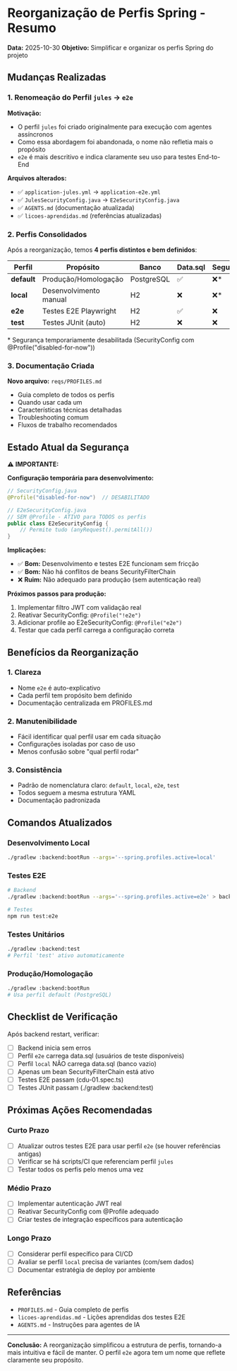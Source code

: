 # Reorganização de Perfis Spring - Resumo

**Data:** 2025-10-30
**Objetivo:** Simplificar e organizar os perfis Spring do projeto

## Mudanças Realizadas

### 1. Renomeação do Perfil `jules` → `e2e`

**Motivação:**
- O perfil `jules` foi criado originalmente para execução com agentes assíncronos
- Como essa abordagem foi abandonada, o nome não refletia mais o propósito
- `e2e` é mais descritivo e indica claramente seu uso para testes End-to-End

**Arquivos alterados:**
- ✅ `application-jules.yml` → `application-e2e.yml`
- ✅ `JulesSecurityConfig.java` → `E2eSecurityConfig.java`
- ✅ `AGENTS.md` (documentação atualizada)
- ✅ `licoes-aprendidas.md` (referências atualizadas)

### 2. Perfis Consolidados

Após a reorganização, temos **4 perfis distintos e bem definidos**:

| Perfil | Propósito | Banco | Data.sql | Segurança |
|--------|-----------|-------|----------|-----------|
| **default** | Produção/Homologação | PostgreSQL | ✅ | ❌* |
| **local** | Desenvolvimento manual | H2 | ❌ | ❌* |
| **e2e** | Testes E2E Playwright | H2 | ✅ | ❌ |
| **test** | Testes JUnit (auto) | H2 | ❌ | ❌ |

\* Segurança temporariamente desabilitada (SecurityConfig com @Profile("disabled-for-now"))

### 3. Documentação Criada

**Novo arquivo:** `reqs/PROFILES.md`
- Guia completo de todos os perfis
- Quando usar cada um
- Características técnicas detalhadas
- Troubleshooting comum
- Fluxos de trabalho recomendados

## Estado Atual da Segurança

⚠️ **IMPORTANTE:**

**Configuração temporária para desenvolvimento:**
```java
// SecurityConfig.java
@Profile("disabled-for-now")  // DESABILITADO

// E2eSecurityConfig.java
// SEM @Profile - ATIVO para TODOS os perfis
public class E2eSecurityConfig {
    // Permite tudo (anyRequest().permitAll())
}
```

**Implicações:**
- ✅ **Bom:** Desenvolvimento e testes E2E funcionam sem fricção
- ✅ **Bom:** Não há conflitos de beans SecurityFilterChain
- ❌ **Ruim:** Não adequado para produção (sem autenticação real)

**Próximos passos para produção:**
1. Implementar filtro JWT com validação real
2. Reativar SecurityConfig: `@Profile("!e2e")`
3. Adicionar profile ao E2eSecurityConfig: `@Profile("e2e")`
4. Testar que cada perfil carrega a configuração correta

## Benefícios da Reorganização

### 1. **Clareza**
- Nome `e2e` é auto-explicativo
- Cada perfil tem propósito bem definido
- Documentação centralizada em PROFILES.md

### 2. **Manutenibilidade**
- Fácil identificar qual perfil usar em cada situação
- Configurações isoladas por caso de uso
- Menos confusão sobre "qual perfil rodar"

### 3. **Consistência**
- Padrão de nomenclatura claro: `default`, `local`, `e2e`, `test`
- Todos seguem a mesma estrutura YAML
- Documentação padronizada

## Comandos Atualizados

### Desenvolvimento Local
```bash
./gradlew :backend:bootRun --args='--spring.profiles.active=local'
```

### Testes E2E
```bash
# Backend
./gradlew :backend:bootRun --args='--spring.profiles.active=e2e' > backend.log 2>&1 &

# Testes
npm run test:e2e
```

### Testes Unitários
```bash
./gradlew :backend:test
# Perfil 'test' ativo automaticamente
```

### Produção/Homologação
```bash
./gradlew :backend:bootRun
# Usa perfil default (PostgreSQL)
```

## Checklist de Verificação

Após backend restart, verificar:

- [ ] Backend inicia sem erros
- [ ] Perfil `e2e` carrega data.sql (usuários de teste disponíveis)
- [ ] Perfil `local` NÃO carrega data.sql (banco vazio)
- [ ] Apenas um bean SecurityFilterChain está ativo
- [ ] Testes E2E passam (cdu-01.spec.ts)
- [ ] Testes JUnit passam (./gradlew :backend:test)

## Próximas Ações Recomendadas

### Curto Prazo
- [ ] Atualizar outros testes E2E para usar perfil `e2e` (se houver referências antigas)
- [ ] Verificar se há scripts/CI que referenciam perfil `jules`
- [ ] Testar todos os perfis pelo menos uma vez

### Médio Prazo
- [ ] Implementar autenticação JWT real
- [ ] Reativar SecurityConfig com @Profile adequado
- [ ] Criar testes de integração específicos para autenticação

### Longo Prazo
- [ ] Considerar perfil específico para CI/CD
- [ ] Avaliar se perfil `local` precisa de variantes (com/sem dados)
- [ ] Documentar estratégia de deploy por ambiente

## Referências

- `PROFILES.md` - Guia completo de perfis
- `licoes-aprendidas.md` - Lições aprendidas dos testes E2E
- `AGENTS.md` - Instruções para agentes de IA

---

**Conclusão:** A reorganização simplificou a estrutura de perfis, tornando-a mais intuitiva e fácil de manter. O perfil `e2e` agora tem um nome que reflete claramente seu propósito.
